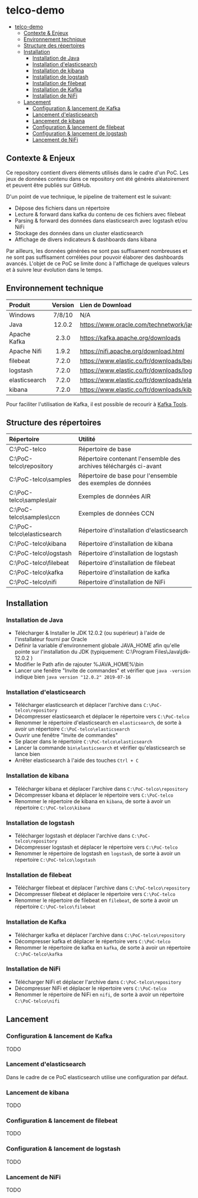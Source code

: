 # telco-demo

- [telco-demo](#telco-demo)
  - [Contexte & Enjeux](#contexte--enjeux)
  - [Environnement technique](#environnement-technique)
  - [Structure des répertoires](#structure-des-r%c3%a9pertoires)
  - [Installation](#installation)
    - [Installation de Java](#installation-de-java)
    - [Installation d'elasticsearch](#installation-delasticsearch)
    - [Installation de kibana](#installation-de-kibana)
    - [Installation de logstash](#installation-de-logstash)
    - [Installation de filebeat](#installation-de-filebeat)
    - [Installation de Kafka](#installation-de-kafka)
    - [Installation de NiFi](#installation-de-nifi)
  - [Lancement](#lancement)
    - [Configuration & lancement de Kafka](#configuration--lancement-de-kafka)
    - [Lancement d'elasticsearch](#lancement-delasticsearch)
    - [Lancement de kibana](#lancement-de-kibana)
    - [Configuration & lancement de filebeat](#configuration--lancement-de-filebeat)
    - [Configuration & lancement de logstash](#configuration--lancement-de-logstash)
    - [Lancement de NiFi](#lancement-de-nifi)





## Contexte & Enjeux

Ce repository contient divers éléments utilisés dans le cadre d'un PoC. Les jeux de données contenu dans ce repository ont été générés aléatoirement et peuvent être publiés sur GitHub.

D'un point de vue technique, le pipeline de traitement est le suivant:
* Dépose des fichiers dans un répertoire
* Lecture & forward dans kafka du contenu de ces fichiers avec filebeat
* Parsing & forward des données dans elasticsearch avec logstash et/ou NiFi
* Stockage des données dans un cluster elasticsearch
* Affichage de divers indicateurs & dashboards dans kibana

Par ailleurs, les données générées ne sont pas suffisament nombreuses et ne sont pas suffisament corrélées pour pouvoir élaborer des dashboards avancés. L'objet de ce PoC se limite donc à l'affichage de quelques valeurs et à suivre leur évolution dans le temps.





## Environnement technique

| Produit       | Version | Lien de Download                                   |
| :------------ | :-----: | :------------------------------------------------- |
| Windows       | 7/8/10  | N/A                                                |
| Java          | 12.0.2  | https://www.oracle.com/technetwork/java/index.html |
| Apache Kafka  |  2.3.0  | https://kafka.apache.org/downloads                 |
| Apache Nifi   |  1.9.2  | https://nifi.apache.org/download.html              |
| filebeat      |  7.2.0  | https://www.elastic.co/fr/downloads/beats/filebeat |
| logstash      |  7.2.0  | https://www.elastic.co/fr/downloads/logstash       |
| elasticsearch |  7.2.0  | https://www.elastic.co/fr/downloads/elasticsearch  |
| kibana        |  7.2.0  | https://www.elastic.co/fr/downloads/kibana         |

Pour faciliter l'utilisation de Kafka, il est possible de recourir à [Kafka Tools](http://www.kafkatool.com/).





## Structure des répertoires

| Répertoire                 | Utilité                                                           |
| :------------------------- | :---------------------------------------------------------------- |
| C:\PoC-telco               | Répertoire de base                                                |
| C:\PoC-telco\repository    | Répertoire contenant l'ensemble des archives téléchargés ci-avant |
| C:\PoC-telco\samples       | Répertoire de base pour l'ensemble des exemples de données        |
| C:\PoC-telco\samples\air   | Exemples de données AIR                                           |
| C:\PoC-telco\samples\ccn   | Exemples de données CCN                                           |
| C:\PoC-telco\elasticsearch | Répertoire d'installation d'elasticsearch                         |
| C:\PoC-telco\kibana        | Répertoire d'installation de kibana                               |
| C:\PoC-telco\logstash      | Répertoire d'installation de logstash                             |
| C:\PoC-telco\filebeat      | Répertoire d'installation de filebeat                             |
| C:\PoC-telco\kafka         | Répertoire d'installation de kafka                                |
| C:\PoC-telco\nifi          | Répertoire d'installation de NiFi                                 |





## Installation

### Installation de Java

* Télécharger & Installer le JDK 12.0.2 (ou supérieur) à l'aide de l'installateur fourni par Oracle
* Définir la variable d'environnement globale JAVA_HOME afin qu'elle pointe sur l'installation du JDK (typiquement: C:\Program Files\Java\jdk-12.0.2 )
* Modifier le Path afin de rajouter %JAVA_HOME%\bin
* Lancer une fenêtre "Invite de commandes" et vérifier que `java -version` indique bien `java version "12.0.2" 2019-07-16`

### Installation d'elasticsearch

* Télécharger elasticsearch et déplacer l'archive dans `C:\PoC-telco\repository `
* Décompresser elasticsearch et déplacer le répertoire vers `C:\PoC-telco`
* Renommer le répertoire d'elasticsearch en `elasticsearch`, de sorte à avoir un répertoire `C:\PoC-telco\elasticsearch`
* Ouvrir une fenêtre "Invite de commandes"
* Se placer dans le répertoire `C:\PoC-telco\elasticsearch `
* Lancer la commande `bin\elasticsearch` et vérifier qu'elasticsearch se lance bien
* Arrêter elasticsearch à l'aide des touches `Ctrl + C`

### Installation de kibana

* Télécharger kibana et déplacer l'archive dans `C:\PoC-telco\repository `
* Décompresser kibana et déplacer le répertoire vers `C:\PoC-telco`
* Renommer le répertoire de kibana en `kibana`, de sorte à avoir un répertoire `C:\PoC-telco\kibana`

### Installation de logstash

* Télécharger logstash et déplacer l'archive dans `C:\PoC-telco\repository `
* Décompresser logstash et déplacer le répertoire vers `C:\PoC-telco`
* Renommer le répertoire de logstash en `logstash`, de sorte à avoir un répertoire `C:\PoC-telco\logstash`

### Installation de filebeat

* Télécharger filebeat et déplacer l'archive dans `C:\PoC-telco\repository `
* Décompresser filebeat et déplacer le répertoire vers `C:\PoC-telco`
* Renommer le répertoire de filebeat en `filebeat`, de sorte à avoir un répertoire `C:\PoC-telco\filebeat`

### Installation de Kafka

* Télécharger kafka et déplacer l'archive dans `C:\PoC-telco\repository `
* Décompresser kafka et déplacer le répertoire vers `C:\PoC-telco`
* Renommer le répertoire de kafka en `kafka`, de sorte à avoir un répertoire `C:\PoC-telco\kafka`

### Installation de NiFi

* Télécharger NiFi et déplacer l'archive dans `C:\PoC-telco\repository `
* Décompresser NiFi et déplacer le répertoire vers `C:\PoC-telco`
* Renommer le répertoire de NiFi en `nifi`, de sorte à avoir un répertoire `C:\PoC-telco\nifi`





## Lancement

### Configuration & lancement de Kafka

TODO

### Lancement d'elasticsearch

Dans le cadre de ce PoC elasticsearch utilise une configuration par défaut. 

### Lancement de kibana

TODO

### Configuration & lancement de filebeat

TODO

### Configuration & lancement de logstash

TODO

### Lancement de NiFi

TODO

